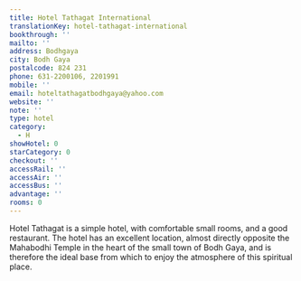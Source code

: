 ```yaml
---
title: Hotel Tathagat International
translationKey: hotel-tathagat-international
bookthrough: ''
mailto: ''
address: Bodhgaya
city: Bodh Gaya
postalcode: 824 231
phone: 631-2200106, 2201991
mobile: ''
email: hoteltathagatbodhgaya@yahoo.com
website: ''
note: ''
type: hotel
category:
  - H
showHotel: 0
starCategory: 0
checkout: ''
accessRail: ''
accessAir: ''
accessBus: ''
advantage: ''
rooms: 0
---
```

Hotel Tathagat is a simple hotel, with comfortable small rooms, and a good restaurant.       The hotel has an excellent location, almost directly opposite the Mahabodhi Temple in the heart of the small town of Bodh Gaya, and is therefore the ideal base from which to enjoy the atmosphere of this spiritual place.
